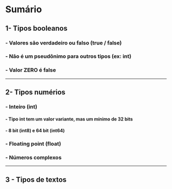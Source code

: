 # Sumário <br>

## 1- Tipos booleanos <br>
### - Valores são verdadeiro ou falso (true / false)
### - Não é um pseudônimo para outros tipos (ex: int)
### - Valor ZERO é false

<hr>

## 2- Tipos numérios <br>
### - Inteiro (int)
#### - Tipo int tem um valor variante, mas um mínimo de 32 bits
#### - 8 bit (int8) e 64 bit (int64)

### - Floating point (float)
### - Números complexos

<hr>

## 3 - Tipos de textos <br>


